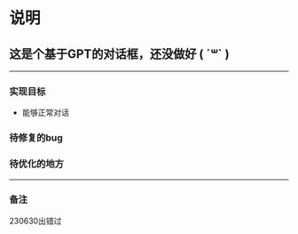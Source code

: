 # 说明
## 这是个基于GPT的对话框，还没做好 ( ´꒳` )
***
### 实现目标
- 能够正常对话

### 待修复的bug

### 待优化的地方

***
### 备注
230630出错过